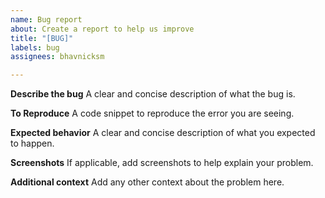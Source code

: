 ```yaml
---
name: Bug report
about: Create a report to help us improve
title: "[BUG]"
labels: bug
assignees: bhavnicksm

---
```


**Describe the bug**
A clear and concise description of what the bug is.

**To Reproduce**
A code snippet to reproduce the error you are seeing.

**Expected behavior**
A clear and concise description of what you expected to happen.

**Screenshots**
If applicable, add screenshots to help explain your problem.

**Additional context**
Add any other context about the problem here.
